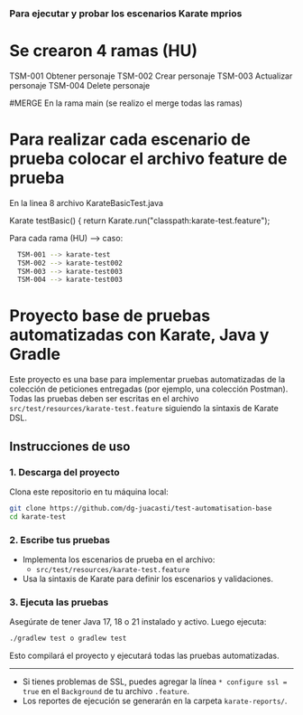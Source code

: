 ### Para ejecutar y probar los escenarios Karate mprios
# Se crearon 4 ramas (HU)
TSM-001 Obtener personaje
TSM-002 Crear personaje
TSM-003 Actualizar personaje
TSM-004 Delete personaje

#MERGE
En la rama main (se realizo el merge todas las ramas)

# Para realizar cada escenario de prueba colocar el archivo feature de prueba
En la linea 8 archivo KarateBasicTest.java

Karate testBasic() {
        return Karate.run("classpath:karate-test.feature");

Para cada rama (HU) --> caso: 
```sh
  TSM-001 --> karate-test
  TSM-002 --> karate-test002
  TSM-003 --> karate-test003
  TSM-004 --> karate-test003
```

# Proyecto base de pruebas automatizadas con Karate, Java y Gradle

Este proyecto es una base para implementar pruebas automatizadas de la colección de peticiones entregadas (por ejemplo, una colección Postman). Todas las pruebas deben ser escritas en el archivo `src/test/resources/karate-test.feature` siguiendo la sintaxis de Karate DSL.

## Instrucciones de uso

### 1. Descarga del proyecto

Clona este repositorio en tu máquina local:

```sh
git clone https://github.com/dg-juacasti/test-automatisation-base
cd karate-test
```

### 2. Escribe tus pruebas

- Implementa los escenarios de prueba en el archivo:
  - `src/test/resources/karate-test.feature`
- Usa la sintaxis de Karate para definir los escenarios y validaciones.

### 3. Ejecuta las pruebas

Asegúrate de tener Java 17, 18 o 21 instalado y activo. Luego ejecuta:

```sh
./gradlew test o gradlew test
```

Esto compilará el proyecto y ejecutará todas las pruebas automatizadas.

---

- Si tienes problemas de SSL, puedes agregar la línea `* configure ssl = true` en el `Background` de tu archivo `.feature`.
- Los reportes de ejecución se generarán en la carpeta `karate-reports/`.

